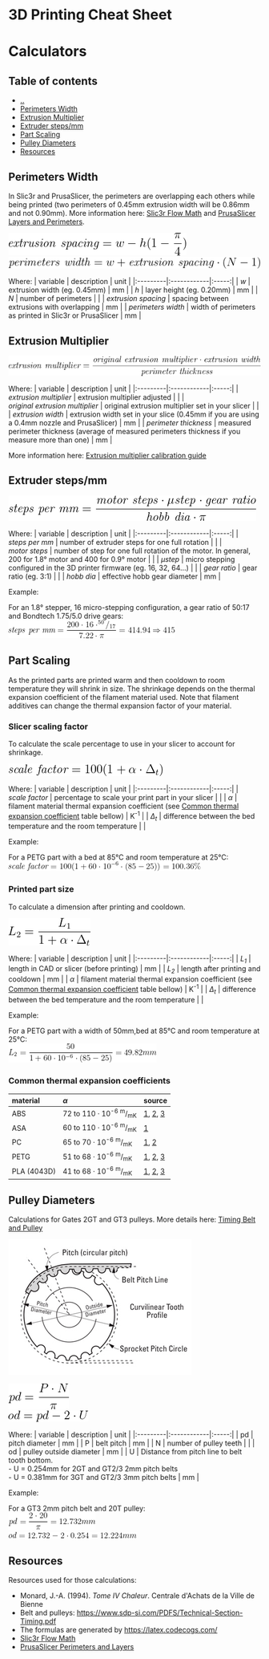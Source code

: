 # 3D Printing Cheat Sheet

# Calculators


## Table of contents
* [&nldr;](../3d_printing/README.md)
* [Perimeters Width](#perimeters-width)
* [Extrusion Multiplier](#extrusion-multiplier)
* [Extruder steps/mm](#extruder-stepsmm)
* [Part Scaling](#part-scaling)
* [Pulley Diameters](#pulley-diameters)
* [Resources](#resources)


## Perimeters Width

In Slic3r and PrusaSlicer, the perimeters are overlapping each others while being printed (two perimeters of 0.45mm extrusion width will be 0.86mm and not 0.90mm). More information here: [Slic3r Flow Math][slic3r_flow_math] and [PrusaSlicer Layers and Perimeters][prusaslicer_layers_perimeters].

![\textit{extrusion spacing}=w-h(1-\frac{\pi}{4})](img/formula_extrusion_spacing_01.png)  
![\textit{perimeters width}=w+\textit{extrusion spacing} \cdot (N-1)](img/formula_perimeters_width_01.png)

Where:
| variable | description |  unit |
|:---------|:------------|:-----:|
| *w* | extrusion width (eg. 0.45mm) | mm |
| *h* | layer height (eg. 0.20mm) | mm |
| *N* | number of perimeters | |
| *extrusion spacing* | spacing between extrusions with overlapping | mm |
| *perimeters width* | width of perimeters as printed in Slic3r or PrusaSlicer | mm |



## Extrusion Multiplier

![\textit{extrusion multiplier}=\frac{\textit{original extrusion multiplier} \cdot \textit{extrusion width}}{\textit{perimeter thickness}}](img/formula_extrusion_multiplier_01.png)

Where:
| variable | description |  unit |
|:---------|:------------|:-----:|
| *extrusion&nbsp;multiplier* | extrusion multiplier adjusted | |
| *original&nbsp;extrusion&nbsp;multiplier* | original extrusion multiplier set in your slicer | |
| *extrusion&nbsp;width* | extrusion width set in your slice (0.45mm if you are using a 0.4mm nozzle and PrusaSlicer) | mm |
| *perimeter&nbsp;thickness* | measured perimeter thickness (average of measured perimeters thickness if you measure more than one) | mm |

More information here: [Extrusion multiplier calibration guide][extrusion_multiplier_calibration_guide]



## Extruder steps/mm

![\textit{steps per mm}=\frac{\textit{motor steps} \cdot \mathit{\mu step} \cdot \textit{gear ratio}}{\textit{hobb dia} \cdot \pi}](img/formula_steps_per_mm_01.png)

Where:
| variable | description |  unit |
|:---------|:------------|:-----:|
| *steps&nbsp;per&nbsp;mm* | number of extruder steps for one full rotation | |
| *motor&nbsp;steps* | number of step for one full rotation of the motor. In general, 200 for 1.8° motor and 400 for 0.9° motor | |
| *&mu;step* | micro stepping configured in the 3D printer firmware (eg. 16, 32, 64...) | |
| *gear&nbsp;ratio* | gear ratio (eg. 3:1) | |
| *hobb&nbsp;dia* | effective hobb gear diameter | mm |

Example:

For an 1.8° stepper, 16 micro-stepping configuration, a gear ratio of 50:17 and Bondtech 1.75/5.0 drive gears:  
![\textit{steps per mm}=\frac{200 \cdot 16 \cdot ^{50}/_{17}}{7.22 \cdot \pi}=414.94 \Rightarrow 415](img/formula_steps_per_mm_example_01.png)



## Part Scaling

As the printed parts are printed warm and then cooldown to room temperature they will shrink in size. The shrinkage depends on the thermal expansion coefficient of the filament material used. Note that filament additives can change the thermal expansion factor of your material.


### Slicer scaling factor

To calculate the scale percentage to use in your slicer to account for shrinkage.

![\textit{scale factor}=100(1+ \alpha \cdot \Delta_t)](img/formula_scale_factor_01.png)

Where:
| variable | description |  unit |
|:---------|:------------|:-----:|
| *scale&nbsp;factor* | percentage to scale your print part in your slicer | |
| *&alpha;* | filament material thermal expansion coefficient (see [Common thermal expansion coefficient](#common_thermal_expansion_coefficient) table bellow) | K<sup>-1</sup> |
| *&Delta;<sub>t</sub>* | difference between the bed temperature and the room temperature |  |

Example:

For a PETG part with a bed at 85°C and room temperature at 25°C:  
![\textit{scale factor}=100(1+60 \cdot 10^{-6} \cdot (85-25))=100.36%](img/formula_scale_factor_example_01.png)


### Printed part size

To calculate a dimension after printing and cooldown.

![L_2=\frac{L_1}{1+ \alpha \cdot \Delta_t}](img/formula_part_size_01.png)

Where:
| variable | description |  unit |
|:---------|:------------|:-----:|
| *L<sub>1</sub>* | length in CAD or slicer (before printing) | mm |
| *L<sub>2</sub>* | length after printing and cooldown | mm |
| *&alpha;* | filament material thermal expansion coefficient (see [Common thermal expansion coefficient](#common_thermal_expansion_coefficient) table bellow) | K<sup>-1</sup> |
| *&Delta;<sub>t</sub>* | difference between the bed temperature and the room temperature |  |

Example:

For a PETG part with a width of 50mm,bed at 85°C and room temperature at 25°C:  
![L_2=\frac{50}{1+60\cdot10^{-6} \cdot (85-25)}=49.82mm](img/formula_part_size_example_01.png)


### Common thermal expansion coefficients

| material | *&alpha;* | source |
|:---------|:----------|:-------|
| ABS         | 72 to 110 &middot; 10<sup>-6</sup> <sup>m</sup>/<sub>mK</sub> | [1][cte_abs01], [2][cte_common01], [3][cte_common02] |
| ASA         | 60 to 110 &middot; 10<sup>-6</sup> <sup>m</sup>/<sub>mK</sub> | [1][cte_common02] |
| PC          | 65 to 70 &middot; 10<sup>-6</sup> <sup>m</sup>/<sub>mK</sub> | [1][cte_pc01], [2][cte_common02] |
| PETG        | 51 to 68 &middot; 10<sup>-6</sup> <sup>m</sup>/<sub>mK</sub> | [1][cte_petg01], [2][cte_petg02], [3][cte_petg03] |
| PLA (4043D) | 41 to 68 &middot; 10<sup>-6</sup> <sup>m</sup>/<sub>mK</sub> | [1][cte_pla01], [2][cte_pla02], [3][cte_common02] |


## Pulley Diameters

Calculations for Gates 2GT and GT3 pulleys. More details here: [Timing Belt and Pulley](../mechanical/timing_belt_pulley.md)

![Belt and Pulley Glossary](img/belt_pulley_glossary_01.png)

![pd = \frac{P \cdot N}{\pi}](img/formula_pulled_pitch_dia_01.png)  
![od = pd - 2 \cdot U](img/formula_pulled_out_dia_01.png)

Where:
| variable | description |  unit |
|:---------|:------------|:-----:|
| pd   | pitch diameter | mm |
| P    | belt pitch | mm |
| N    | number of pulley teeth |  |
| od   | pulley outside diameter | mm |
| U    | Distance from pitch line to belt tooth bottom.<br />- U = 0.254mm for 2GT and GT2/3 2mm pitch belts<br />- U = 0.381mm for 3GT and GT2/3 3mm pitch belts | mm |

Example:

For a GT3 2mm pitch belt and 20T pulley:  
![pd = \frac{2 \cdot 20}{\pi} = 12.732mm](img/formula_pulled_pitch_dia_example_01.png)  
![od = 12.732 - 2 \cdot 0.254 = 12.224mm](img/formula_pulled_out_dia_example_01.png)


## Resources

Resources used for those calculations:

  * Monard, J.-A. (1994). *Tome IV Chaleur*. Centrale d'Achats de la Ville de Bienne
  * Belt and pulleys: https://www.sdp-si.com/PDFS/Technical-Section-Timing.pdf
  * The formulas are generated by https://latex.codecogs.com/
  * [Slic3r Flow Math][slic3r_flow_math]
  * [PrusaSlicer Perimeters and Layers][prusaslicer_layers_perimeters]


[slic3r_flow_math]: https://manual.slic3r.org/advanced/flow-math
[prusaslicer_layers_perimeters]: https://help.prusa3d.com/en/article/layers-and-perimeters_1748

[extrusion_multiplier_calibration_guide]: https://guides.bear-lab.com/Guide/Extrusion+multiplier+and+filament+diameter/8?lang=e

[cte_abs01]: https://www.sd3d.com/portfolio/abs/
[cte_pc01]: https://xometry.eu/wp-content/uploads/2021/03/Polycarbonate.pdf
[cte_petg01]: https://www.sd3d.com/wp-content/uploads/2017/06/MaterialTDS-PETG_01.pdf
[cte_petg02]: https://devel.lulzbot.com/filament/Rigid_Ink/PETG%20DATA%20SHEET.pdf
[cte_petg03]: https://github.com/prusa3d/Original-Prusa-MINI/blob/master/DOCUMENTATION/PRINT%20SETTINGS/recommended%20print%20settings%20for%20Original%20Prusa%20MINI.md
[cte_pla01]: https://xometry.eu/wp-content/uploads/2021/03/PLA.pdf
[cte_pla02]: https://www.sd3d.com/wp-content/uploads/2017/06/MaterialTDS-PLA_01.pdf
[cte_common01]: https://www.engineeringtoolbox.com/linear-expansion-coefficients-d_95.html
[cte_common02]: https://www.cosineadditive.com/en/materials
